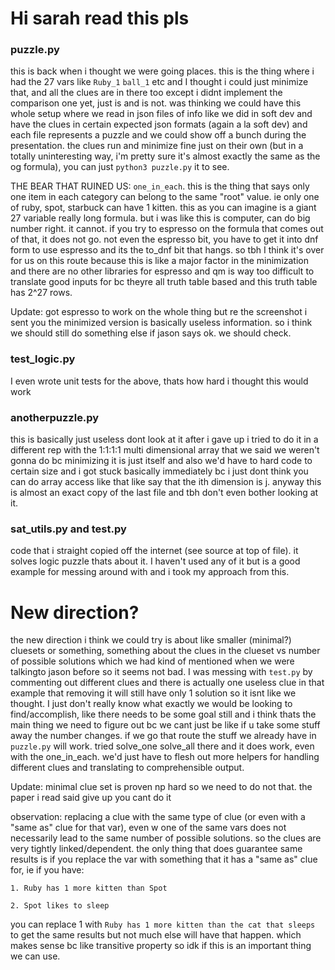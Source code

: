 # Hi sarah read this pls

### puzzle.py
this is back when i thought we were going places. this is the thing where i had the 27 vars
like `Ruby_1` `ball_1` etc and I thought i could just minimize that, and all the clues are in
there too except i didnt implement the comparison one yet, just is and is not. was thinking we
could have this whole setup where we read in json files of info like we did in soft dev and have
the clues in certain expected json formats (again a la soft dev) and each file represents a
puzzle and we could show off a bunch during the presentation. the clues run
and minimize fine just on their own (but in a totally uninteresting way, i'm pretty sure it's
almost exactly the same as the og formula), you can just `python3 puzzle.py` it to see.

THE BEAR THAT RUINED US: `one_in_each`. this is the thing that says only one item in each category
can belong to the same "root" value. ie only one of ruby, spot, starbuck can have 1 kitten. this
as you can imagine is a giant 27 variable really long formula. but i was like this is computer,
can do big number right. it cannot. if you try to espresso on the formula that comes out of that,
it does not go. not even the espresso bit, you have to get it into dnf form to use espresso and its
the to_dnf bit that hangs. so tbh I think it's over for us on this route because this is like
a major factor in the minimization and there are no other libraries for espresso and qm is
way too difficult to translate good inputs for bc theyre all truth table based and this truth
table has 2^27 rows.

Update: got espresso to work on the whole thing but re the screenshot i sent you the minimized version
is basically useless information. so i think we should still do something else if jason says ok.
we should check.

### test_logic.py
I even wrote unit tests for the above, thats how hard i thought this would work


### anotherpuzzle.py
this is basically just useless dont look at it
after i gave up i tried to do it in a different rep with the 1:1:1:1 multi dimensional array that
we said we weren't gonna do bc minimizing it is just itself and also we'd have to hard code to
certain size and i got stuck basically immediately bc i just dont think you can do
array access like that like say that the ith dimension is j. anyway this is almost an exact
copy of the last file and tbh don't even bother looking at it.


### sat_utils.py and test.py
code that i straight copied off the internet (see source at top of file). it solves logic puzzle
thats about it. I haven't used any of it but is a good example for messing around with and i took
my approach from this.


# New direction?
the new direction i think we could try is about like smaller (minimal?) cluesets or something,
something about the clues in the clueset vs number of possible solutions which we had kind of
mentioned when we were talkingto jason before so it seems not bad. I was messing with `test.py`
by commenting out different clues and there is actually one useless clue in that example that
removing it will still have only 1 solution so it isnt like we thought. I just don't really know
what exactly we would be looking to find/accomplish, like there needs to be some goal still
and i think thats the main thing we need to figure out bc we cant just be like if u take some
stuff away the number changes. if we go that route the stuff we already have in `puzzle.py` will
work. tried solve_one solve_all there and it does work, even with the one_in_each. we'd just have
to flesh out more helpers for handling different clues and translating to comprehensible output.

Update: minimal clue set is proven np hard so we need to do not that. the paper i read
said give up you cant do it

observation: replacing a clue with the same type of clue (or even with a "same as" clue for that var),
even w one of the same vars does not necessarily lead to the same number of possible solutions.
so the clues are very tightly linked/dependent. the only thing that does guarantee same results is
if you replace the var with something that it has a "same as" clue for, ie if you have:
```
1. Ruby has 1 more kitten than Spot

2. Spot likes to sleep
```
you can replace 1 with `Ruby has 1 more kitten than the cat that sleeps` to get the same results but
not much else will have that happen. which makes sense bc like transitive property so idk if this
is an important thing we can use.
